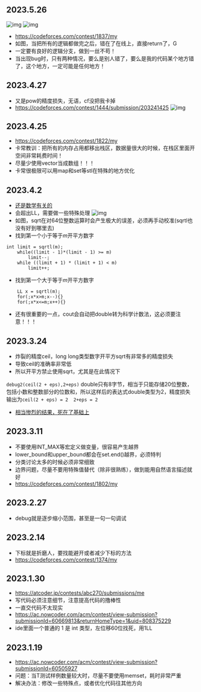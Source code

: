 ## 2023.5.26

![img](https://img2023.cnblogs.com/blog/2740326/202305/2740326-20230526222407099-1930763702.png)
![img](https://img2023.cnblogs.com/blog/2740326/202305/2740326-20230526222345197-1356287867.png)

- <https://codeforces.com/contest/1837/my>
- 如图，当把所有的逻辑都做完之后，错在了在线上，直接return了，G
- 一定要有良好的逻辑分支，做到一丝不苟！
- 当出现bug时，只有两种情况，要么是别人错了，要么是我的代码某个地方错了，这个地方，一定可能是任何地方！

## 2023.4.27

- 又是pow的精度损失，无语，cf没把我卡掉
- <https://codeforces.com/contest/1444/submission/203241425>
![img](https://img2023.cnblogs.com/blog/2740326/202304/2740326-20230427211053070-666571351.png)

## 2023.4.25

- <https://codeforces.com/contest/1822/my>
- 卡常教训：把所有的内存占用都移出栈区，数据量很大的时候，在栈区里面开空间非常耗费时间！
- 尽量少使用vector当成数组！！！
- 卡常很极限可以用map和set等stl在特殊的地方优化

## 2023.4.2

- [还是数学有关的](https://atcoder.jp/contests/abc296/tasks/abc296_d)
- 会超出LL，需要做一些特殊处理
![img](https://img2023.cnblogs.com/blog/2740326/202304/2740326-20230402150324889-243999710.jpg)
- 如图，sqrt在对64位整数运算时会产生极大的误差，必须再手动校准(sqrtl也没有好到哪里去)
- 找到第一个小于等于$m$开平方数字

```
int limit = sqrtl(m);
    while((limit - 1)*(limit - 1) >= m)
        limit--;
    while ((limit + 1) * (limit + 1) < m)
        limit++;
```

- 找到第一个大于等于$m$开平方数字

```
    LL x = sqrtl(m);
    for(;x*x>m;x--){}
    for(;x*x<=m;x++){}
```

- 还有很重要的一点，cout会自动把double转为科学计数法，这必须要注意！！！

## 2023.3.24

- 炸裂的精度ceil，long long类型数字开平方sqrt有非常多的精度损失
- 导致ceil的准确率非常低
- 所以开平方禁止使用sqrt，尤其是在此情况下

`debug2(ceil(2 + eps),2+eps)`
double只有8字节，相当于只能存储20位整数，包括小数和整数部分的位数和，所以这样后的表达式double类型为2，精度损失
输出为`ceil(2 + eps) = 2  2+eps = 2`

- [相当惨烈的结果，死在了基础上](https://codeforces.com/contest/1809/problem/B)

## 2023.3.11

- 不要使用INT_MAX等宏定义做变量，很容易产生越界
- lower_bound和upper_bound都会在set.end()越界，必须特判
- 分类讨论太多的时候必须非常细致
- 边界问题，尽量不要用特殊值替代（除非很熟练），做到能用自然语言描述就好
- <https://codeforces.com/contest/1802/my>

## 2023.2.27

- debug就是逐步缩小范围，甚至是一句一句调试

## 2023.2.14

- 下标就是折磨人，要找能避开或者减少下标的方法
- <https://codeforces.com/contest/1374/my>

## 2023.1.30

- <https://atcoder.jp/contests/abc270/submissions/me>
- 写代码必须注意细节，注意提高代码的撸棒性
- 一直交代码不太现实
- <https://ac.nowcoder.com/acm/contest/view-submission?submissionId=60669813&returnHomeType=1&uid=808375229>
- ide里面一个普通的 1 是 int 类型，左位移60位找死，用1LL

## 2023.1.19

- <https://ac.nowcoder.com/acm/contest/view-submission?submissionId=60505927>
- 问题：当T测试样例数量较大时，尽量不要使用memset，耗时非常严重
- 解决办法：修改一些特殊点，或者优化代码往其他方向
